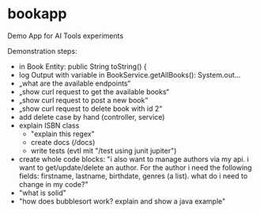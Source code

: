 # bookapp

Demo App for AI Tools experiments


Demonstration steps:
- in Book Entity: 
    public String toString() {
- log Output with variable in BookService.getAllBooks():
    System.out...
- „what are the available endpoints“
- „show curl request to get the available books“
- „show curl request to post a new book“
- „show curl request to delete book with id 2“
- add delete case by hand (controller, service)
- explain ISBN class
    - "explain this regex"
    - create docs (/docs)
    - write tests (evtl mit "/test using junit jupiter")
- create whole code blocks: 
"i also want to manage authors via my api. i want to get/update/delete an author. For the author i need the following fields: firstname, lastname, birthdate, genres (a list). what do i need to change in my code?"
- "what is solid"
- "how does bubblesort work? explain and show a java example"